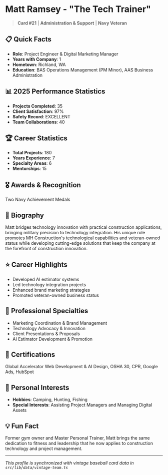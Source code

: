 # Matt Ramsey - "The Tech Trainer"

> **Card #21** | **Administration & Support** | **Navy Veteran**

## 📋 Quick Facts

- **Role**: Project Engineer & Digital Marketing Manager
- **Years with Company**: 1
- **Hometown**: Richland, WA
- **Education**: BAS Operations Management (PM Minor), AAS Business Administration

## 📊 2025 Performance Statistics

- **Projects Completed**: 35
- **Client Satisfaction**: 97%
- **Safety Record**: EXCELLENT
- **Team Collaborations**: 40

## 🏆 Career Statistics

- **Total Projects**: 180
- **Years Experience**: 7
- **Specialty Areas**: 6
- **Mentorships**: 15

## 🎖️ Awards & Recognition

Two Navy Achievement Medals

## 👤 Biography

Matt bridges technology innovation with practical construction applications, bringing military precision to technology integration. His unique role promotes MH Construction's technological capabilities and veteran-owned status while developing cutting-edge solutions that keep the company at the forefront of construction innovation.

## ⭐ Career Highlights

- Developed AI estimator systems
- Led technology integration projects
- Enhanced brand marketing strategies
- Promoted veteran-owned business status

## 🔧 Professional Specialties

- Marketing Coordination & Brand Management
- Technology Advocacy & Innovation
- Client Presentations & Proposals
- AI Estimator Development & Promotion

## 📜 Certifications

Global Accelerator Web Development & AI Design, OSHA 30, CPR, Google Ads, HubSpot

## 🎯 Personal Interests

- **Hobbies**: Camping, Hunting, Fishing
- **Special Interests**: Assisting Project Managers and Managing Digital Assets

## 💡 Fun Fact

Former gym owner and Master Personal Trainer, Matt brings the same dedication to fitness and leadership that he now applies to construction technology and project management.

---

*This profile is synchronized with vintage baseball card data in `src/lib/data/vintage-team.ts`*
